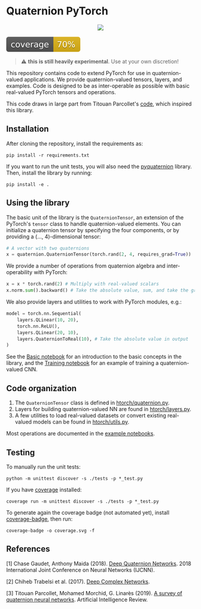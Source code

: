 # Quaternion PyTorch
<p align="center">
  <img src="https://github.com/giorgiozannini/hTorch/blob/main/image.png" width = 300>
</p>

![](coverage.svg)

> :warning: **this is still heavily experimental**. Use at your own discretion!

This repository contains code to extend PyTorch for use in quaternion-valued applications. We provide quaternion-valued tensors, layers, and examples. Code is designed to be as inter-operable as possible with basic real-valued PyTorch tensors and operations.

This code draws in large part from Titouan Parcollet's [code](https://github.com/Orkis-Research/Pytorch-Quaternion-Neural-Networks), which inspired this library.

## Installation

After cloning the repository, install the requirements as:

```
pip install -r requirements.txt
```

If you want to run the unit tests, you will also need the [pyquaternion](http://kieranwynn.github.io/pyquaternion/) library. Then, install the library by running:

```
pip install -e .
```

## Using the library

The basic unit of the library is the `QuaternionTensor`, an extension of the PyTorch's `tensor` class to handle quaternion-valued elements. You can initialize a quaternion tensor by specifying the four components, or by providing a (..., 4)-dimensional tensor:

```python
# A vector with two quaternions
x = quaternion.QuaternionTensor(torch.rand(2, 4, requires_grad=True))
```

We provide a number of operations from quaternion algebra and inter-operability with PyTorch:

```python
x = x * torch.rand(2) # Multiply with real-valued scalars
x.norm.sum().backward() # Take the absolute value, sum, and take the gradient
```

We also provide layers and utilities to work with PyTorch modules, e.g.:

```python
model = torch.nn.Sequential(
    layers.QLinear(10, 20),
    torch.nn.ReLU(),
    layers.QLinear(20, 10),
    layers.QuaternionToReal(10), # Take the absolute value in output
)
```

 See the [Basic notebook](notebooks/basic.ipynb) for an introduction to the basic concepts in the library, and the [Training notebook](notebooks/training.ipynb) for an example of training a quaternion-valued CNN.


## Code organization

1. The `QuaternionTensor` class is defined in [htorch/quaternion.py](htorch/quaternion.py).
2. Layers for building quaternion-valued NN are found in [htorch/layers.py](htorch/layers.py).
3. A few utilities to load real-valued datasets or convert existing real-valued models can be found in [htorch/utils.py](htorch/utils.py).

Most operations are documented in the [example notebooks](./notebooks/).

## Testing

To manually run the unit tests:

```
python -m unittest discover -s ./tests -p *_test.py
```

If you have [coverage](https://coverage.readthedocs.io/en/latest/) installed:

```
coverage run -m unittest discover -s ./tests -p *_test.py
```

To generate again the coverage badge (not automated yet), install [coverage-badge](https://pypi.org/project/coverage-badge/), then run:

```
coverage-badge -o coverage.svg -f
```

## References

<a id="1">[1]</a> Chase Gaudet, Anthony Maida (2018). [Deep Quaternion Networks](https://ieeexplore.ieee.org/stamp/stamp.jsp?tp=&arnumber=8489651&tag=1). 2018 International Joint Conference on Neural Networks (IJCNN).

<a id="2">[2]</a> Chiheb Trabelsi et al. (2017). [Deep Complex Networks](https://arxiv.org/abs/1705.09792). 

<a id="3">[3]</a> Titouan Parcollet, Mohamed Morchid, G. Linarès (2019). [A survey of quaternion neural networks](https://link.springer.com/article/10.1007/s10462-019-09752-1). Artificial Intelligence Review.
